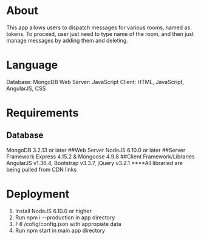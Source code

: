 # About
This app allows users to dispatch messages for various rooms, named as tokens. To proceed, user just need to type name of the room, and then just manage messages by adding them and deleting.
# Language
Database: MongoDB
Web Server: JavaScript
Client: HTML, JavaScript, AngularJS, CSS
# Requirements
## Database
MongoDB 3.2.13 or later
##Web Server
NodeJS 6.10.0 or later
##Server Framework
Express 4.15.2 & Mongoose 4.9.8
##Client Framework/Libraries
 AngularJS v1.36.4, Bootstrap v3.3.7, jQuery v3.2.1 ****All libraried are being pulled from CDN links

# Deployment

1. Install NodeJS 6.10.0 or higher.
2. Run npm i --production in app directory
3. Fill /cofig/config.json with appropiate data
4. Run npm start in main app directory